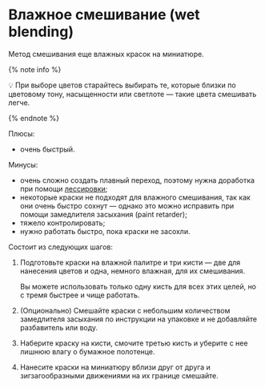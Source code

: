 # Влажное смешивание (wet blending)

Метод смешивания еще влажных красок на миниатюре.

{% note info %}

💡 При выборе цветов старайтесь выбирать те, которые близки по цветовому тону, насыщенности или светлоте — такие цвета смешивать легче.

{% endnote %}

Плюсы:

- очень быстрый.

Минусы:

- очень сложно создать плавный переход, поэтому нужна доработка при помощи [лессировки](glazing.md);
- некоторые краски не подходят для влажного смешивания, так как они очень быстро сохнут — однако это можно исправить при помощи замедлителя засыхания (paint retarder);
- тяжело контролировать;
- нужно работать быстро, пока краски не засохли.

Состоит из следующих шагов:

1. Подготовьте краски на влажной палитре и три кисти — две для нанесения цветов и одна, немного влажная, для их смешивания.
    
    Вы можете использовать только одну кисть для всех этих целей, но с тремя быстрее и чище работать.
    
2. (Опционально) Смешайте краски с небольшим количеством замедлителя засыхания по инструкции на упаковке и не добавляйте разбавитель или воду.
3. Наберите краску на кисти, смочите третью кисть и уберите с нее лишнюю влагу о бумажное полотенце.
4. Нанесите краски на миниатюру вблизи друг от друга и зигзагообразными движениями на их границе смешайте.
